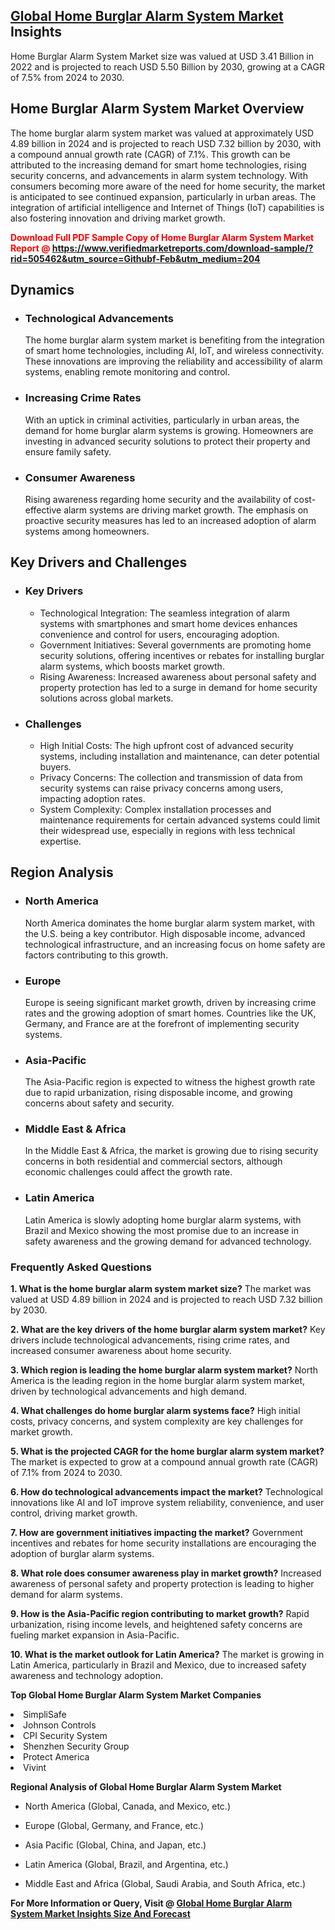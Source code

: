 <h2><a href="https://www.verifiedmarketreports.com/download-sample/?rid=505462&amp;utm_source=Githubf&amp;utm_medium=204" target="_blank">Global Home Burglar Alarm System Market</a> Insights</h2><p>Home Burglar Alarm System Market size was valued at USD 3.41 Billion in 2022 and is projected to reach USD 5.50 Billion by 2030, growing at a CAGR of 7.5% from 2024 to 2030.</p><p><h2>Home Burglar Alarm System Market Overview</h2> <p>The home burglar alarm system market was valued at approximately USD 4.89 billion in 2024 and is projected to reach USD 7.32 billion by 2030, with a compound annual growth rate (CAGR) of 7.1%. This growth can be attributed to the increasing demand for smart home technologies, rising security concerns, and advancements in alarm system technology. With consumers becoming more aware of the need for home security, the market is anticipated to see continued expansion, particularly in urban areas. The integration of artificial intelligence and Internet of Things (IoT) capabilities is also fostering innovation and driving market growth.</p> <p><strong><p><span class=""><span style="color: #ff0000;"><strong>Download Full PDF Sample Copy of Home Burglar Alarm System Market Report</strong> @ </span><a href="https://www.verifiedmarketreports.com/download-sample/?rid=505462&amp;utm_source=Githubf-Feb&amp;utm_medium=204" target="_blank">https://www.verifiedmarketreports.com/download-sample/?rid=505462&amp;utm_source=Githubf-Feb&amp;utm_medium=204</a></span></p></strong></p> <h2>Dynamics</h2> <ul> <li><h3>Technological Advancements</h3> The home burglar alarm system market is benefiting from the integration of smart home technologies, including AI, IoT, and wireless connectivity. These innovations are improving the reliability and accessibility of alarm systems, enabling remote monitoring and control.</li> <li><h3>Increasing Crime Rates</h3> With an uptick in criminal activities, particularly in urban areas, the demand for home burglar alarm systems is growing. Homeowners are investing in advanced security solutions to protect their property and ensure family safety.</li> <li><h3>Consumer Awareness</h3> Rising awareness regarding home security and the availability of cost-effective alarm systems are driving market growth. The emphasis on proactive security measures has led to an increased adoption of alarm systems among homeowners.</li> </ul> <h2>Key Drivers and Challenges</h2> <ul> <li><h3>Key Drivers</h3> <ul> <li>Technological Integration: The seamless integration of alarm systems with smartphones and smart home devices enhances convenience and control for users, encouraging adoption.</li> <li>Government Initiatives: Several governments are promoting home security solutions, offering incentives or rebates for installing burglar alarm systems, which boosts market growth.</li> <li>Rising Awareness: Increased awareness about personal safety and property protection has led to a surge in demand for home security solutions across global markets.</li> </ul> </li> <li><h3>Challenges</h3> <ul> <li>High Initial Costs: The high upfront cost of advanced security systems, including installation and maintenance, can deter potential buyers.</li> <li>Privacy Concerns: The collection and transmission of data from security systems can raise privacy concerns among users, impacting adoption rates.</li> <li>System Complexity: Complex installation processes and maintenance requirements for certain advanced systems could limit their widespread use, especially in regions with less technical expertise.</li> </ul> </li> </ul> <h2>Region Analysis</h2> <ul> <li><h3>North America</h3> North America dominates the home burglar alarm system market, with the U.S. being a key contributor. High disposable income, advanced technological infrastructure, and an increasing focus on home safety are factors contributing to this growth.</li> <li><h3>Europe</h3> Europe is seeing significant market growth, driven by increasing crime rates and the growing adoption of smart homes. Countries like the UK, Germany, and France are at the forefront of implementing security systems.</li> <li><h3>Asia-Pacific</h3> The Asia-Pacific region is expected to witness the highest growth rate due to rapid urbanization, rising disposable income, and growing concerns about safety and security.</li> <li><h3>Middle East & Africa</h3> In the Middle East & Africa, the market is growing due to rising security concerns in both residential and commercial sectors, although economic challenges could affect the growth rate.</li> <li><h3>Latin America</h3> Latin America is slowly adopting home burglar alarm systems, with Brazil and Mexico showing the most promise due to an increase in safety awareness and the growing demand for advanced technology.</li> </ul> <h3>Frequently Asked Questions</h3> <p><strong>1. What is the home burglar alarm system market size?</strong> The market was valued at USD 4.89 billion in 2024 and is projected to reach USD 7.32 billion by 2030.</p> <p><strong>2. What are the key drivers of the home burglar alarm system market?</strong> Key drivers include technological advancements, rising crime rates, and increased consumer awareness about home security.</p> <p><strong>3. Which region is leading the home burglar alarm system market?</strong> North America is the leading region in the home burglar alarm system market, driven by technological advancements and high demand.</p> <p><strong>4. What challenges do home burglar alarm systems face?</strong> High initial costs, privacy concerns, and system complexity are key challenges for market growth.</p> <p><strong>5. What is the projected CAGR for the home burglar alarm system market?</strong> The market is expected to grow at a compound annual growth rate (CAGR) of 7.1% from 2024 to 2030.</p> <p><strong>6. How do technological advancements impact the market?</strong> Technological innovations like AI and IoT improve system reliability, convenience, and user control, driving market growth.</p> <p><strong>7. How are government initiatives impacting the market?</strong> Government incentives and rebates for home security installations are encouraging the adoption of burglar alarm systems.</p> <p><strong>8. What role does consumer awareness play in market growth?</strong> Increased awareness of personal safety and property protection is leading to higher demand for alarm systems.</p> <p><strong>9. How is the Asia-Pacific region contributing to market growth?</strong> Rapid urbanization, rising income levels, and heightened safety concerns are fueling market expansion in Asia-Pacific.</p> <p><strong>10. What is the market outlook for Latin America?</strong> The market is growing in Latin America, particularly in Brazil and Mexico, due to increased safety awareness and technology adoption.</p> </p><p><strong>Top Global Home Burglar Alarm System Market Companies</strong></p><div data-test-id=""><p><li>SimpliSafe</li><li> Johnson Controls</li><li> CPI Security System</li><li> Shenzhen Security Group</li><li> Protect America</li><li> Vivint</li></p><div><strong>Regional Analysis of&nbsp;Global Home Burglar Alarm System Market</strong></div><ul><li dir="ltr"><p dir="ltr">North America&nbsp;(Global, Canada, and Mexico, etc.)</p></li><li dir="ltr"><p dir="ltr">Europe (Global, Germany, and France, etc.)</p></li><li dir="ltr"><p dir="ltr">Asia Pacific&nbsp;(Global, China, and Japan, etc.)</p></li><li dir="ltr"><p dir="ltr">Latin America&nbsp;(Global, Brazil, and Argentina, etc.)</p></li><li dir="ltr">Middle East and Africa&nbsp;(Global, Saudi Arabia, and South Africa, etc.)</li></ul><p><strong>For More Information or Query, Visit @&nbsp;</strong><strong><a href="https://www.verifiedmarketreports.com/product/home-burglar-alarm-system-market/?utm_source=Githubf&amp;utm_medium=204" target="_blank">Global Home Burglar Alarm System Market Insights Size And Forecast</a></strong></p></div>
